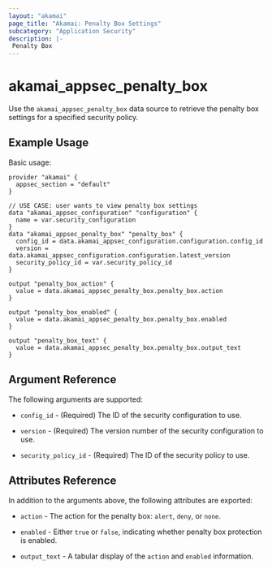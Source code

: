 ```yaml
---
layout: "akamai"
page_title: "Akamai: Penalty Box Settings"
subcategory: "Application Security"
description: |-
 Penalty Box
---
```


# akamai_appsec_penalty_box

Use the `akamai_appsec_penalty_box` data source to retrieve the penalty box settings for a specified security policy.

## Example Usage

Basic usage:

```hcl
provider "akamai" {
  appsec_section = "default"
}

// USE CASE: user wants to view penalty box settings
data "akamai_appsec_configuration" "configuration" {
  name = var.security_configuration
}
data "akamai_appsec_penalty_box" "penalty_box" {
  config_id = data.akamai_appsec_configuration.configuration.config_id
  version = data.akamai_appsec_configuration.configuration.latest_version
  security_policy_id = var.security_policy_id
}

output "penalty_box_action" {
  value = data.akamai_appsec_penalty_box.penalty_box.action
}

output "penalty_box_enabled" {
  value = data.akamai_appsec_penalty_box.penalty_box.enabled
}

output "penalty_box_text" {
  value = data.akamai_appsec_penalty_box.penalty_box.output_text
}

```

## Argument Reference

The following arguments are supported:

* `config_id` - (Required) The ID of the security configuration to use.

* `version` - (Required) The version number of the security configuration to use.

* `security_policy_id` - (Required) The ID of the security policy to use.

## Attributes Reference

In addition to the arguments above, the following attributes are exported:

* `action` - The action for the penalty box: `alert`, `deny`, or `none`.

* `enabled` - Either `true` or `false`, indicating whether penalty box protection is enabled.

* `output_text` - A tabular display of the `action` and `enabled` information.
